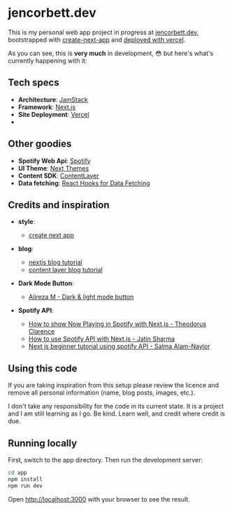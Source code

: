 # jencorbett.dev

This is my personal web app project in progress at [jencorbett.dev](https://jencorbett.dev), bootstrapped with [create-next-app](https://github.com/vercel/next.js/tree/canary/packages/create-next-app) and [deployed with vercel](https://github.com/ajenstory/portfolio/deployments).

As you can see, this is **very much** in development, :flushed: but here's what's currently happening with it:

## Tech specs

- **Architecture**: [JamStack](https://jamstack.org/)
- **Framework**: [Next.js](https://nextjs.org/)
- **Site Deployment**: [Vercel](https://vercel.com)
- 
## Other goodies

- **Spotify Web Api**: [Spotify](https://developer.spotify.com/documentation/web-api)
- **UI Theme**: [Next Themes](https://github.com/pacocoursey/next-themes)
- **Content SDK**: [ContentLayer](https://www.contentlayer.dev/)
- **Data fetching**: [React Hooks for Data Fetching](https://swr.vercel.app/)


## Credits and inspiration

- **style**:

  - [create next app](https://nextjs.org/docs/api-reference/create-next-app)

- **blog**:

  - [nextjs blog tutorial](https://nextjs.org/learn/foundations/about-nextjs?utm_source=next-site&utm_medium=nav-cta&utm_campaign=next-website)
  - [content layer blog tutorial](https://www.contentlayer.dev/docs/getting-started)

- **Dark Mode Button**:

  - [Alireza M - Dark & light mode button](https://codepen.io/alireza82/pen/poRqBOq)

- **Spotify API**:
  - [How to show Now Playing in Spotify with Next.js - Theodorus Clarence](https://theodorusclarence.com/blog/spotify-now-playing)
  - [How to use Spotify API with Next.js - Jatin Sharma](https://dev.to/j471n/how-to-use-spotify-api-with-nextjs-50o5)
  - [Next js beginner tutorial using spotify API - Salma Alam-Naylor](https://whitep4nth3r.com/blog/next-js-beginner-tutorial-using-spotify-api/)

## Using this code

If you are taking inspiration from this setup please review the licence and remove all personal information (name, blog posts, images, etc.).

I don't take any responsibility for the code in its current state. It is a project and I am still learning as I go. Be kind. Learn well, and credit where credit is due.

## Running locally

First, switch to the app directory.
Then run the development server:

```bash
cd app
npm install
npm run dev
```

Open [http://localhost:3000](http://localhost:3000) with your browser to see the
result.
